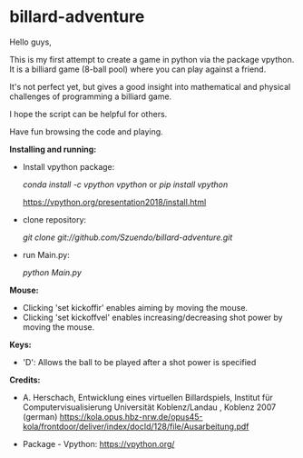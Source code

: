 # billard-adventure

Hello guys, 

This is my first attempt to create a game in python via the package vpython. It is a billiard game (8-ball pool) where you can play against a friend.

It's not perfect yet, but gives a good insight into mathematical and physical challenges of programming a billiard game.

I hope the script can be helpful for others. 

Have fun browsing the code and playing.

**Installing and running:**
- Install vpython package:

  *conda install -c vpython vpython* or *pip install vpython*

  https://vpython.org/presentation2018/install.html

- clone repository:

  *git clone git://github.com/Szuendo/billard-adventure.git*

- run Main.py: 

  *python Main.py*

**Mouse:**
- Clicking 'set kickoffir' enables aiming by moving the mouse. 
- Clicking 'set kickoffvel' enables increasing/decreasing shot power by moving the mouse. 

**Keys:**
- 'D': Allows the ball to be played after a shot power is specified

**Credits:**

* A. Herschach, Entwicklung eines virtuellen Billardspiels, Institut für Computervisualisierung Universität Koblenz/Landau , Koblenz 2007 (german)
https://kola.opus.hbz-nrw.de/opus45-kola/frontdoor/deliver/index/docId/128/file/Ausarbeitung.pdf

* Package - Vpython: 
https://vpython.org/
